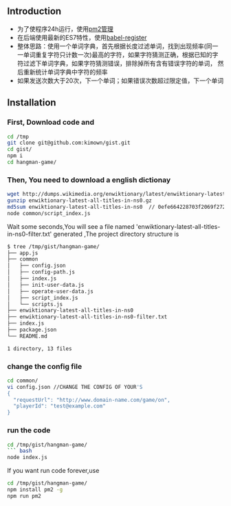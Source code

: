 


## Introduction
- 为了使程序24h运行，使用[pm2管理](https://github.com/Unitech/pm2)
- 在后端使用最新的ES7特性，使用[babel-register](https://babeljs.io/docs/usage/require/)
- 整体思路：使用一个单词字典，首先根据长度过滤单词，找到出现频率(同一一单词重复字符只计数一次)最高的字符，如果字符猜测正确，根据已知的字符过滤下单词字典，如果字符猜测错误，排除掉所有含有错误字符的单词，
然后重新统计单词字典中字符的频率
- 如果发送次数大于20次，下一个单词；如果错误次数超过限定值，下一个单词




## Installation


### First, Download code and 

``` bash
cd /tmp
git clone git@github.com:kimown/gist.git
cd gist/
npm i
cd hangman-game/
```
### Then, You need to download a english dictionay
``` bash
wget http://dumps.wikimedia.org/enwiktionary/latest/enwiktionary-latest-all-titles-in-ns0.gz
gunzip enwiktionary-latest-all-titles-in-ns0.gz
md5sum enwiktionary-latest-all-titles-in-ns0  // 0efe664228703f2069f2722e74e8abd0
node common/script_index.js
```

Wait some seconds,You will see a file named 'enwiktionary-latest-all-titles-in-ns0-filter.txt' generated ,The project directory structure is
``` bash
$ tree /tmp/gist/hangman-game/
├── app.js
├── common
│   ├── config.json
│   ├── config-path.js
│   ├── index.js
│   ├── init-user-data.js
│   ├── operate-user-data.js
│   ├── script_index.js
│   └── scripts.js
├── enwiktionary-latest-all-titles-in-ns0
├── enwiktionary-latest-all-titles-in-ns0-filter.txt
├── index.js
├── package.json
└── README.md

1 directory, 13 files

```



### change the config file
``` bash
cd common/
vi config.json //CHANGE THE CONFIG OF YOUR'S
{
  "requestUrl": "http://www.domain-name.com/game/on",
  "playerId": "test@example.com"
}

```

### run the code

``` bash
cd /tmp/gist/hangman-game/
``` bash
node index.js
```

If you want run code forever,use

``` bash
cd /tmp/gist/hangman-game/
npm install pm2 -g
npm run pm2
```



